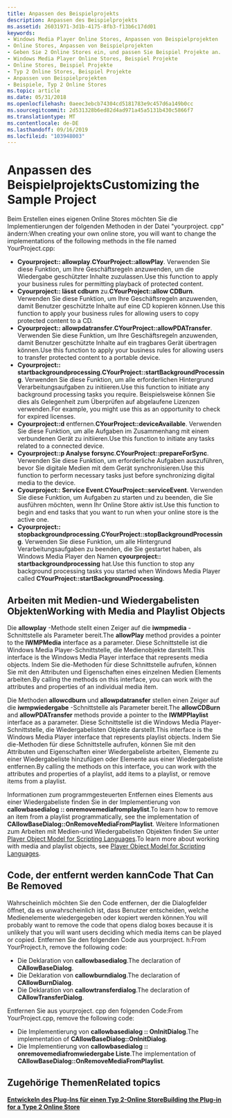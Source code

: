 ```yaml
---
title: Anpassen des Beispielprojekts
description: Anpassen des Beispielprojekts
ms.assetid: 26031971-3d1b-4175-8fb3-f13b6c17dd01
keywords:
- Windows Media Player Online Stores, Anpassen von Beispielprojekten
- Online Stores, Anpassen von Beispielprojekten
- Geben Sie 2 Online Stores ein, und passen Sie Beispiel Projekte an.
- Windows Media Player Online Stores, Beispiel Projekte
- Online Stores, Beispiel Projekte
- Typ 2 Online Stores, Beispiel Projekte
- Anpassen von Beispielprojekten
- Beispiele, Typ 2 Online Stores
ms.topic: article
ms.date: 05/31/2018
ms.openlocfilehash: 0aeec3ebcb74304cd5181783e9c457d6a149b0cc
ms.sourcegitcommit: 2d531328b6ed82d4ad971a45a5131b430c5866f7
ms.translationtype: MT
ms.contentlocale: de-DE
ms.lasthandoff: 09/16/2019
ms.locfileid: "103948003"
---
```

# <a name="customizing-the-sample-project"></a><span data-ttu-id="a6409-111">Anpassen des Beispielprojekts</span><span class="sxs-lookup"><span data-stu-id="a6409-111">Customizing the Sample Project</span></span>

<span data-ttu-id="a6409-112">Beim Erstellen eines eigenen Online Stores möchten Sie die Implementierungen der folgenden Methoden in der Datei "yourproject. cpp" ändern:</span><span class="sxs-lookup"><span data-stu-id="a6409-112">When creating your own online store, you will want to change the implementations of the following methods in the file named YourProject.cpp:</span></span>

-   <span data-ttu-id="a6409-113">**Cyourproject:: allowplay**.</span><span class="sxs-lookup"><span data-stu-id="a6409-113">**CYourProject::allowPlay**.</span></span> <span data-ttu-id="a6409-114">Verwenden Sie diese Funktion, um Ihre Geschäftsregeln anzuwenden, um die Wiedergabe geschützter Inhalte zuzulassen.</span><span class="sxs-lookup"><span data-stu-id="a6409-114">Use this function to apply your business rules for permitting playback of protected content.</span></span>
-   <span data-ttu-id="a6409-115">**Cyourproject:: lässt cdburn** zu.</span><span class="sxs-lookup"><span data-stu-id="a6409-115">**CYourProject::allow CDBurn**.</span></span> <span data-ttu-id="a6409-116">Verwenden Sie diese Funktion, um Ihre Geschäftsregeln anzuwenden, damit Benutzer geschützte Inhalte auf eine CD kopieren können.</span><span class="sxs-lookup"><span data-stu-id="a6409-116">Use this function to apply your business rules for allowing users to copy protected content to a CD.</span></span>
-   <span data-ttu-id="a6409-117">**Cyourproject:: allowpdatransfer**.</span><span class="sxs-lookup"><span data-stu-id="a6409-117">**CYourProject::allowPDATransfer**.</span></span> <span data-ttu-id="a6409-118">Verwenden Sie diese Funktion, um Ihre Geschäftsregeln anzuwenden, damit Benutzer geschützte Inhalte auf ein tragbares Gerät übertragen können.</span><span class="sxs-lookup"><span data-stu-id="a6409-118">Use this function to apply your business rules for allowing users to transfer protected content to a portable device.</span></span>
-   <span data-ttu-id="a6409-119">**Cyourproject:: startbackgroundprocessing**.</span><span class="sxs-lookup"><span data-stu-id="a6409-119">**CYourProject::startBackgroundProcessing**.</span></span> <span data-ttu-id="a6409-120">Verwenden Sie diese Funktion, um alle erforderlichen Hintergrund Verarbeitungsaufgaben zu initiieren.</span><span class="sxs-lookup"><span data-stu-id="a6409-120">Use this function to initiate any background processing tasks you require.</span></span> <span data-ttu-id="a6409-121">Beispielsweise können Sie dies als Gelegenheit zum Überprüfen auf abgelaufene Lizenzen verwenden.</span><span class="sxs-lookup"><span data-stu-id="a6409-121">For example, you might use this as an opportunity to check for expired licenses.</span></span>
-   <span data-ttu-id="a6409-122">**Cyourproject::d** entfernen.</span><span class="sxs-lookup"><span data-stu-id="a6409-122">**CYourProject::deviceAvailable**.</span></span> <span data-ttu-id="a6409-123">Verwenden Sie diese Funktion, um alle Aufgaben im Zusammenhang mit einem verbundenen Gerät zu initiieren.</span><span class="sxs-lookup"><span data-stu-id="a6409-123">Use this function to initiate any tasks related to a connected device.</span></span>
-   <span data-ttu-id="a6409-124">**Cyourproject::p Analyse forsync**.</span><span class="sxs-lookup"><span data-stu-id="a6409-124">**CYourProject::prepareForSync**.</span></span> <span data-ttu-id="a6409-125">Verwenden Sie diese Funktion, um erforderliche Aufgaben auszuführen, bevor Sie digitale Medien mit dem Gerät synchronisieren.</span><span class="sxs-lookup"><span data-stu-id="a6409-125">Use this function to perform necessary tasks just before synchronizing digital media to the device.</span></span>
-   <span data-ttu-id="a6409-126">**Cyourproject:: Service Event**.</span><span class="sxs-lookup"><span data-stu-id="a6409-126">**CYourProject::serviceEvent**.</span></span> <span data-ttu-id="a6409-127">Verwenden Sie diese Funktion, um Aufgaben zu starten und zu beenden, die Sie ausführen möchten, wenn Ihr Online Store aktiv ist.</span><span class="sxs-lookup"><span data-stu-id="a6409-127">Use this function to begin and end tasks that you want to run when your online store is the active one.</span></span>
-   <span data-ttu-id="a6409-128">**Cyourproject:: stopbackgroundprocessing**.</span><span class="sxs-lookup"><span data-stu-id="a6409-128">**CYourProject::stopBackgroundProcessing**.</span></span> <span data-ttu-id="a6409-129">Verwenden Sie diese Funktion, um alle Hintergrund Verarbeitungsaufgaben zu beenden, die Sie gestartet haben, als Windows Media Player den Namen **cyourproject:: startbackgroundprocessing** hat.</span><span class="sxs-lookup"><span data-stu-id="a6409-129">Use this function to stop any background processing tasks you started when Windows Media Player called **CYourProject::startBackgroundProcessing**.</span></span>

## <a name="working-with-media-and-playlist-objects"></a><span data-ttu-id="a6409-130">Arbeiten mit Medien-und Wiedergabelisten Objekten</span><span class="sxs-lookup"><span data-stu-id="a6409-130">Working with Media and Playlist Objects</span></span>

<span data-ttu-id="a6409-131">Die **allowplay** -Methode stellt einen Zeiger auf die **iwmpmedia** -Schnittstelle als Parameter bereit.</span><span class="sxs-lookup"><span data-stu-id="a6409-131">The **allowPlay** method provides a pointer to the **IWMPMedia** interface as a parameter.</span></span> <span data-ttu-id="a6409-132">Diese Schnittstelle ist die Windows Media Player-Schnittstelle, die Medienobjekte darstellt.</span><span class="sxs-lookup"><span data-stu-id="a6409-132">This interface is the Windows Media Player interface that represents media objects.</span></span> <span data-ttu-id="a6409-133">Indem Sie die-Methoden für diese Schnittstelle aufrufen, können Sie mit den Attributen und Eigenschaften eines einzelnen Medien Elements arbeiten.</span><span class="sxs-lookup"><span data-stu-id="a6409-133">By calling the methods on this interface, you can work with the attributes and properties of an individual media item.</span></span>

<span data-ttu-id="a6409-134">Die Methoden **allowcdburn** und **allowpdatransfer** stellen einen Zeiger auf die **iwmpwiedergabe** -Schnittstelle als Parameter bereit.</span><span class="sxs-lookup"><span data-stu-id="a6409-134">The **allowCDBurn** and **allowPDATransfer** methods provide a pointer to the **IWMPPlaylist** interface as a parameter.</span></span> <span data-ttu-id="a6409-135">Diese Schnittstelle ist die Windows Media Player-Schnittstelle, die Wiedergabelisten Objekte darstellt.</span><span class="sxs-lookup"><span data-stu-id="a6409-135">This interface is the Windows Media Player interface that represents playlist objects.</span></span> <span data-ttu-id="a6409-136">Indem Sie die-Methoden für diese Schnittstelle aufrufen, können Sie mit den Attributen und Eigenschaften einer Wiedergabeliste arbeiten, Elemente zu einer Wiedergabeliste hinzufügen oder Elemente aus einer Wiedergabeliste entfernen.</span><span class="sxs-lookup"><span data-stu-id="a6409-136">By calling the methods on this interface, you can work with the attributes and properties of a playlist, add items to a playlist, or remove items from a playlist.</span></span>

<span data-ttu-id="a6409-137">Informationen zum programmgesteuerten Entfernen eines Elements aus einer Wiedergabeliste finden Sie in der Implementierung von **callowbasedialog <T> :: onremovemediafromplaylist**.</span><span class="sxs-lookup"><span data-stu-id="a6409-137">To learn how to remove an item from a playlist programmatically, see the implementation of **CAllowBaseDialog<T>::OnRemoveMediaFromPlaylist**.</span></span> <span data-ttu-id="a6409-138">Weitere Informationen zum Arbeiten mit Medien-und Wiedergabelisten Objekten finden Sie unter [Player Object Model for Scripting Languages](player-object-model-for-scripting-languages.md).</span><span class="sxs-lookup"><span data-stu-id="a6409-138">To learn more about working with media and playlist objects, see [Player Object Model for Scripting Languages](player-object-model-for-scripting-languages.md).</span></span>

## <a name="code-that-can-be-removed"></a><span data-ttu-id="a6409-139">Code, der entfernt werden kann</span><span class="sxs-lookup"><span data-stu-id="a6409-139">Code That Can Be Removed</span></span>

<span data-ttu-id="a6409-140">Wahrscheinlich möchten Sie den Code entfernen, der die Dialogfelder öffnet, da es unwahrscheinlich ist, dass Benutzer entscheiden, welche Medienelemente wiedergegeben oder kopiert werden können.</span><span class="sxs-lookup"><span data-stu-id="a6409-140">You will probably want to remove the code that opens dialog boxes because it is unlikely that you will want users deciding which media items can be played or copied.</span></span> <span data-ttu-id="a6409-141">Entfernen Sie den folgenden Code aus yourproject. h:</span><span class="sxs-lookup"><span data-stu-id="a6409-141">From YourProject.h, remove the following code:</span></span>

-   <span data-ttu-id="a6409-142">Die Deklaration von **callowbasedialog**.</span><span class="sxs-lookup"><span data-stu-id="a6409-142">The declaration of **CAllowBaseDialog**.</span></span>
-   <span data-ttu-id="a6409-143">Die Deklaration von **callowburndialog**.</span><span class="sxs-lookup"><span data-stu-id="a6409-143">The declaration of **CAllowBurnDialog**.</span></span>
-   <span data-ttu-id="a6409-144">Die Deklaration von **callowtransferdialog**.</span><span class="sxs-lookup"><span data-stu-id="a6409-144">The declaration of **CAllowTransferDialog**.</span></span>

<span data-ttu-id="a6409-145">Entfernen Sie aus yourproject. cpp den folgenden Code:</span><span class="sxs-lookup"><span data-stu-id="a6409-145">From YourProject.cpp, remove the following code:</span></span>

-   <span data-ttu-id="a6409-146">Die Implementierung von **callowbasedialog <T> :: OnInitDialog**.</span><span class="sxs-lookup"><span data-stu-id="a6409-146">The implementation of **CAllowBaseDialog<T>::OnInitDialog**.</span></span>
-   <span data-ttu-id="a6409-147">Die Implementierung von **callowbasedialog <T> :: onremovemediafromwiedergabe Liste**.</span><span class="sxs-lookup"><span data-stu-id="a6409-147">The implementation of **CAllowBaseDialog<T>::OnRemoveMediaFromPlaylist**.</span></span>

## <a name="related-topics"></a><span data-ttu-id="a6409-148">Zugehörige Themen</span><span class="sxs-lookup"><span data-stu-id="a6409-148">Related topics</span></span>

<dl> <dt>

[<span data-ttu-id="a6409-149">**Entwickeln des Plug-Ins für einen Typ 2-Online Store**</span><span class="sxs-lookup"><span data-stu-id="a6409-149">**Building the Plug-in for a Type 2 Online Store**</span></span>](building-the-plug-in-for-a-type-2-online-store.md)
</dt> </dl>

 

 




